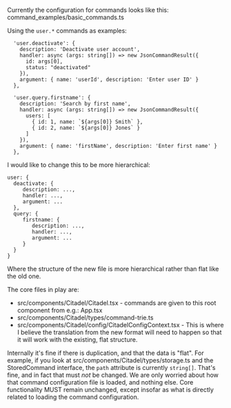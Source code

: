 Currently the configuration for commands looks like this: command_examples/basic_commands.ts

Using the `user.*` commands as examples:

```
  'user.deactivate': {
    description: 'Deactivate user account',
    handler: async (args: string[]) => new JsonCommandResult({
      id: args[0],
      status: "deactivated"
    }),
    argument: { name: 'userId', description: 'Enter user ID' }
  },

  'user.query.firstname': {
    description: 'Search by first name',
    handler: async (args: string[]) => new JsonCommandResult({
      users: [
        { id: 1, name: `${args[0]} Smith` },
        { id: 2, name: `${args[0]} Jones` }
      ]
    }),
    argument: { name: 'firstName', description: 'Enter first name' }
  },
```

I would like to change this to be more hierarchical:
```
user: {
  deactivate: {
     description: ...,
     handler: ...,
     argument: ...
  },
  query: {
     firstname: {
        description: ...,
        handler: ...,
        argument: ...
     }
  }
}
```

Where the structure of the new file is more hierarchical rather than flat like the old one. 

The core files in play are:
- src/components/Citadel/Citadel.tsx - commands are given to this root component from e.g.: App.tsx
- src/components/Citadel/types/command-trie.ts
- src/components/Citadel/config/CitadelConfigContext.tsx - This is where I believe the translation from the new format will need to happen so that it will work with the existing, flat structure. 

Internally it's fine if there is duplication, and that the data is "flat". For example, if you look at src/components/Citadel/types/storage.ts and the StoredCommand interface, the `path` attribute is currently `string[]`. That's fine, and in fact that must *not* be changed. We are only worried about how that command configuration file is loaded, and nothing else. Core functionality MUST remain unchanged, except insofar as what is directly related to loading the command configuration. 

